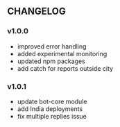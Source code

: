 ## CHANGELOG

### v1.0.0
- improved error handling
- added experimental monitoring
- updated npm packages
- add catch for reports outside city

### v1.0.1
- update bot-core module
- add India deployments
- fix multiple replies issue